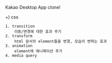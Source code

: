 Kakao Desktop App clone!

+) css

```text
1. transition
    이동/변경에 대한 효과 주기
2. transform
    html 문서의 element들을 변경, 모습이 변하는 효과
3. animation
    element에 애니메이션 추가
4. media query

```
